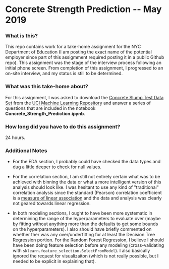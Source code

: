 # Concrete Strength Prediction -- May 2019

### What is this?

This repo contains work for a take-home assignment for the NYC Department of Education (I am posting the exact name of the potential employer since part of this assigmment required posting it in a public Github repo). This assignment was the stage of the interview process following an initial phone screen. From completion of this assignment, I progressed to an on-site interview, and my status is still to be determined.

### What was this take-home about?

For this assignment, I was asked to download the [Concrete Slump Test Data Set](https://archive.ics.uci.edu/ml/datasets/Concrete+Slump+Test) from the [UCI Machine Learning Repository](https://archive.ics.uci.edu/ml/index.php) and answer a series of questions that are included in the notebook **Concrete_Strength_Prediction.ipynb**.

### How long did you have to do this assignment?

24 hours.

### Additional Notes

* For the EDA section, I probably could have checked the data types and dug a little deeper to check for null values.

* For the correlation section, I am still not entirely certain what was to be achieved with binning the data or what a more intelligent version of this analysis should look like. I was hesitant to use any kind of "traditional" correlation analysis since the standard (Pearson) correlation coefficient is a [measure of linear association](https://www.bmj.com/about-bmj/resources-readers/publications/statistics-square-one/11-correlation-and-regression) and the data and analysis was clearly not geared towards linear regression.

* In both modeling sections, I ought to have been more systematic in determining the range of the hyperparameters to evaluate over (maybe by fitting without anything more than the defaults to get some bounds on the hyperparameters). I also should have briefly commented on whether ther was any over/underfitting for at least the Decision Tree Regression portion. For the Random Forest Regression, I believe I should have been doing feature selection before any modeling (cross-validating with `sklearn.feature_selection.SelectFromModel`). I also basically ignored the request for visualizaiton (which is not really possible, but I needed to be explicit in explaining that).
